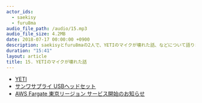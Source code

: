 ```yaml
---
actor_ids:
  - saekisy
  - furu8ma
audio_file_path: /audio/15.mp3
audio_file_size: 4.2MB
date: 2018-07-17 00:00:00 +0900
description: saekisyとfuru8maの2人で、YETIのマイクが壊れた話、などについて語りました。
duration: "15:41"
layout: article
title: 15. YETIのマイクが壊れた話
---
```


- [YETI](http://www.bluedesigns.jp/products/yeti/)
- [サンワサプライ USBヘッドセット](https://www.amazon.co.jp/gp/product/B00I3VWQF0/ref=oh_aui_detailpage_o04_s00?ie=UTF8&psc=1)
- [AWS Fargate 東京リージョン サービス開始のお知らせ](https://aws.amazon.com/jp/blogs/news/aws-fargate-tokyo/)

